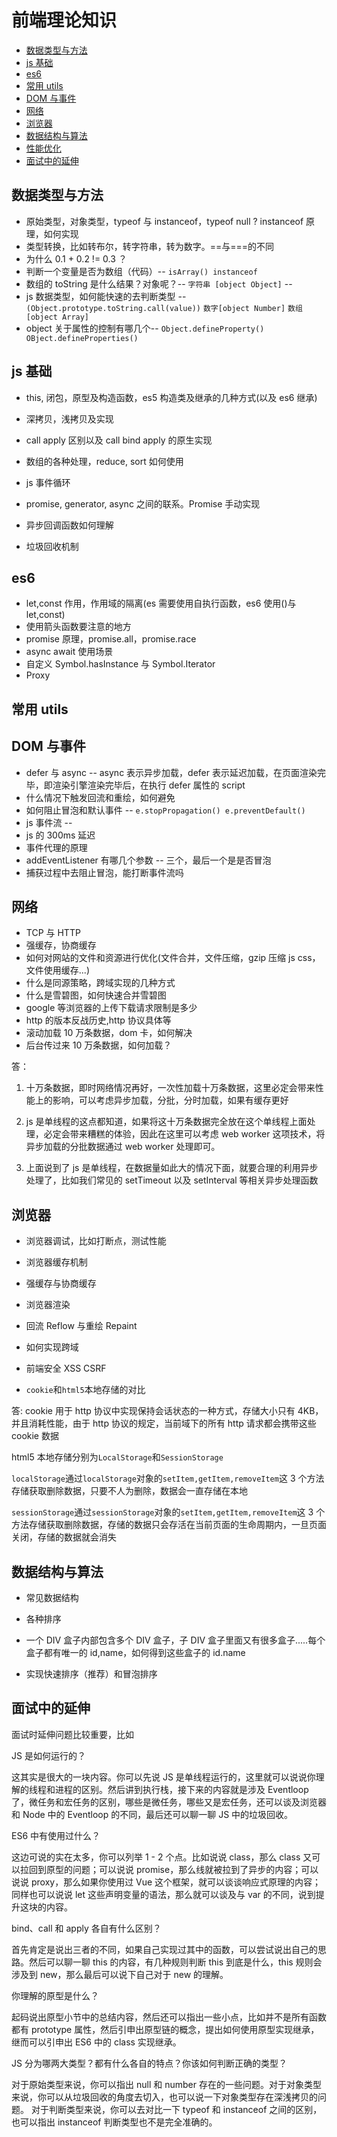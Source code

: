 # 前端理论知识

- [数据类型与方法](#数据类型与方法)
- [js 基础](#js基础)
- [es6](#es6)
- [常用 utils](#常用utils)
- [DOM 与事件](#dom与事件)
- [网络](#网络)
- [浏览器](#浏览器)
- [数据结构与算法](#数据结构与算法)
- [性能优化](#性能优化)
- [面试中的延伸](#面试中的延伸)

## 数据类型与方法

- 原始类型，对象类型，typeof 与 instanceof，typeof null ? instanceof 原理，如何实现
- 类型转换，比如转布尔，转字符串，转为数字。==与===的不同
- 为什么 0.1 + 0.2 != 0.3 ？
- 判断一个变量是否为数组（代码）-- `isArray() instanceof`
- 数组的 toString 是什么结果？对象呢？-- `字符串 [object Object]` --
- js 数据类型，如何能快速的去判断类型 -- `(Object.prototype.toString.call(value))` `数字[object Number]` `数组[object Array]`
- object 关于属性的控制有哪几个-- `Object.defineProperty() OBject.defineProperties()`

## js 基础

- this, 闭包，原型及构造函数，es5 构造类及继承的几种方式(以及 es6 继承)
- 深拷贝，浅拷贝及实现
- call apply 区别以及 call bind apply 的原生实现
- 数组的各种处理，reduce, sort 如何使用

- js 事件循环
- promise, generator, async 之间的联系。Promise 手动实现
- 异步回调函数如何理解

- 垃圾回收机制

## es6

- let,const 作用，作用域的隔离(es 需要使用自执行函数，es6 使用()与 let,const)
- 使用箭头函数要注意的地方
- promise 原理，promise.all，promise.race
- async await 使用场景
- 自定义 Symbol.hasInstance 与 Symbol.Iterator
- Proxy

## 常用 utils

## DOM 与事件

- defer 与 async -- async 表示异步加载，defer 表示延迟加载，在页面渲染完毕，即渲染引擎渲染完毕后，在执行 defer 属性的 script
- 什么情况下触发回流和重绘，如何避免
- 如何阻止冒泡和默认事件 -- `e.stopPropagation() e.preventDefault()`
- js 事件流 --
- js 的 300ms 延迟
- 事件代理的原理
- addEventListener 有哪几个参数 -- 三个，最后一个是是否冒泡
- 捕获过程中去阻止冒泡，能打断事件流吗

## 网络

- TCP 与 HTTP
- 强缓存，协商缓存
- 如何对网站的文件和资源进行优化(文件合并，文件压缩，gzip 压缩 js css， 文件使用缓存...)
- 什么是同源策略，跨域实现的几种方式
- 什么是雪碧图，如何快速合并雪碧图
- google 等浏览器的上传下载请求限制是多少
- http 的版本反战历史,http 协议具体等
- 滚动加载 10 万条数据，dom 卡，如何解决
- 后台传过来 10 万条数据，如何加载？

答：

1. 十万条数据，即时网络情况再好，一次性加载十万条数据，这里必定会带来性能上的影响，可以考虑异步加载，分批，分时加载，如果有缓存更好

2. js 是单线程的这点都知道，如果将这十万条数据完全放在这个单线程上面处理，必定会带来糟糕的体验，因此在这里可以考虑 web worker 这项技术，将异步加载的分批数据通过 web worker 处理即可。

3. 上面说到了 js 是单线程，在数据量如此大的情况下面，就要合理的利用异步处理了，比如我们常见的 setTimeout 以及 setInterval 等相关异步处理函数

## 浏览器

- 浏览器调试，比如打断点，测试性能
- 浏览器缓存机制
- 强缓存与协商缓存
- 浏览器渲染
- 回流 Reflow 与重绘 Repaint

- 如何实现跨域
- 前端安全 XSS CSRF
- `cookie`和`html5`本地存储的对比

答: cookie 用于 http 协议中实现保持会话状态的一种方式，存储大小只有 4KB，并且消耗性能，由于 http 协议的规定，当前域下的所有 http 请求都会携带这些 cookie 数据

html5 本地存储分别为`LocalStorage`和`SessionStorage`

`localStorage`通过`localStorage`对象的`setItem,getItem,removeItem`这 3 个方法存储获取删除数据，只要不人为删除，数据会一直存储在本地

`sessionStorage`通过`sessionStorage`对象的`setItem,getItem,removeItem`这 3 个方法存储获取删除数据，存储的数据只会存活在当前页面的生命周期内，一旦页面关闭，存储的数据就会消失

## 数据结构与算法

- 常见数据结构
- 各种排序

- 一个 DIV 盒子内部包含多个 DIV 盒子，子 DIV 盒子里面又有很多盒子.....每个盒子都有唯一的 id,name，如何得到这些盒子的 id.name
- 实现快速排序（推荐）和冒泡排序

## 面试中的延伸

面试时延伸问题比较重要，比如

JS 是如何运行的？

这其实是很大的一块内容。你可以先说 JS 是单线程运行的，这里就可以说说你理解的线程和进程的区别。然后讲到执行栈，接下来的内容就是涉及 Eventloop 了，微任务和宏任务的区别，哪些是微任务，哪些又是宏任务，还可以谈及浏览器和 Node 中的 Eventloop 的不同，最后还可以聊一聊 JS 中的垃圾回收。

ES6 中有使用过什么？

这边可说的实在太多，你可以列举 1 - 2 个点。比如说说 class，那么 class 又可以拉回到原型的问题；可以说说 promise，那么线就被拉到了异步的内容；可以说说 proxy，那么如果你使用过 Vue 这个框架，就可以谈谈响应式原理的内容；同样也可以说说 let 这些声明变量的语法，那么就可以谈及与 var 的不同，说到提升这块的内容。

bind、call 和 apply 各自有什么区别？

首先肯定是说出三者的不同，如果自己实现过其中的函数，可以尝试说出自己的思路。然后可以聊一聊 this 的内容，有几种规则判断 this 到底是什么，this 规则会涉及到 new，那么最后可以说下自己对于 new 的理解。

你理解的原型是什么？

起码说出原型小节中的总结内容，然后还可以指出一些小点，比如并不是所有函数都有 prototype 属性，然后引申出原型链的概念，提出如何使用原型实现继承，继而可以引申出 ES6 中的 class 实现继承。

JS 分为哪两大类型？都有什么各自的特点？你该如何判断正确的类型？

对于原始类型来说，你可以指出 null 和 number 存在的一些问题。对于对象类型来说，你可以从垃圾回收的角度去切入，也可以说一下对象类型存在深浅拷贝的问题。
对于判断类型来说，你可以去对比一下 typeof 和 instanceof 之间的区别，也可以指出 instanceof 判断类型也不是完全准确的。
